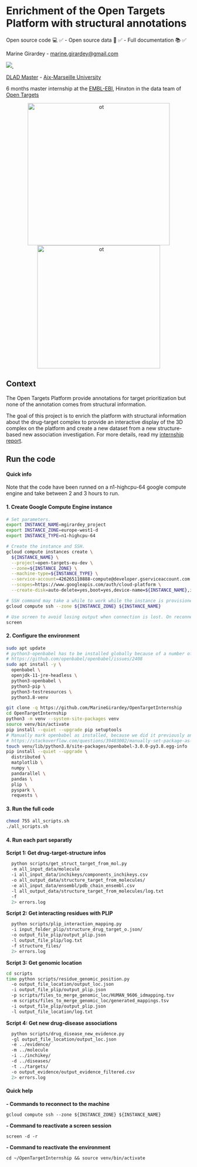 # Enrichment of the Open Targets Platform with structural annotations

Open source code :computer:	:white_check_mark:	- Open source data :dna: :white_check_mark:	- Full documentation :books: :white_check_mark:	

Marine Girardey - marine.girardey@gmail.com

<a href="https://www.linkedin.com/in/marine-girardey/">
  <img src="https://img.shields.io/badge/linkedin-%230077B5.svg?&style=for-the-badge&logo=linkedin&logoColor=white" />
</a>&nbsp;&nbsp;

[DLAD Master](https://formations.univ-amu.fr/fr/master/5SBI/PRSBI5AB) - [Aix-Marseille University](https://www.univ-amu.fr/en)

6 months master internship at the [EMBL-EBI](https://www.ebi.ac.uk/), Hinxton in the data team of [Open Targets](https://www.opentargets.org/)

<p align='center'>
  <img width="387" alt="ot" src="https://user-images.githubusercontent.com/77064839/176146051-e7d298d7-7863-4a12-978f-6514f6cd8eb3.png">
  <img width="335" alt="ot" src="https://user-images.githubusercontent.com/77064839/176423103-8755774d-af4c-4997-8804-5ae0854d1096.png">
</p>

## Context

The Open Targets Platform provide annotations for target prioritization but none of the annotation comes from structural information.

The goal of this project is to enrich the platform with structural information about the drug-target complex to provide an interactive display 
of the 3D complex on the platform and create a new dataset from a new structure-based new association investigation.
For more details, read my [internship report]().

## Run the code

#### Quick info

Note that the code have been runned on a n1-highcpu-64 google compute engine and take between 2 and 3 hours to run.

#### 1. Create Google Compute Engine instance

```bash
# Set parameters.
export INSTANCE_NAME=mgirardey_project
export INSTANCE_ZONE=europe-west1-d
export INSTANCE_TYPE=n1-highcpu-64

# Create the instance and SSH.
gcloud compute instances create \
  ${INSTANCE_NAME} \
  --project=open-targets-eu-dev \
  --zone=${INSTANCE_ZONE} \
  --machine-type=${INSTANCE_TYPE} \
  --service-account=426265110888-compute@developer.gserviceaccount.com \
  --scopes=https://www.googleapis.com/auth/cloud-platform \
  --create-disk=auto-delete=yes,boot=yes,device-name=${INSTANCE_NAME},image=projects/ubuntu-os-cloud/global/images/ubuntu-2004-focal-v20210927,mode=rw,size=2000,type=projects/open-targets-eu-dev/zones/europe-west1-d/diskTypes/pd-balanced

# SSH command may take a while to work while the instance is provisioned and configured.
gcloud compute ssh --zone ${INSTANCE_ZONE} ${INSTANCE_NAME}

# Use screen to avoid losing output when connection is lost. On reconnect, the session can be restored with calling `screen -d -r`.
screen
```

#### 2. Configure the environment

```bash
sudo apt update
# python3-openbabel has to be installed globally because of a number of errors in the current PIP packaging
# https://github.com/openbabel/openbabel/issues/2408
sudo apt install -y \
  openbabel \
  openjdk-11-jre-headless \
  python3-openbabel \
  python3-pip \
  python3-testresources \
  python3.8-venv

git clone -q https://github.com/MarineGirardey/OpenTargetInternship
cd OpenTargetInternship
python3 -m venv --system-site-packages venv
source venv/bin/activate
pip install --quiet --upgrade pip setuptools
# Manually mark openbabel as installed, because we did it previously and we don't want pip to try to install the broken PyPi version
# https://stackoverflow.com/questions/39403002/manually-set-package-as-installed-in-python-pip
touch venv/lib/python3.8/site-packages/openbabel-3.0.0-py3.8.egg-info
pip install --quiet --upgrade \
  distributed \
  matplotlib \
  numpy \
  pandarallel \
  pandas \
  plip \
  pyspark \
  requests \
```

#### 3. Run the full code

```bash
chmod 755 all_scripts.sh
./all_scripts.sh
```

#### 4. Run each part separatly

**Script 1: Get drug-target-structure infos**
```bash
  python scripts/get_struct_target_from_mol.py
  -m all_input_data/molecule
  -i all_input_data/inchikeys/components_inchikeys.csv
  -o all_output_data/structure_target_from_molecules/
  -e all_input_data/ensembl/pdb_chain_ensembl.csv
  -l all_output_data/structure_target_from_molecules/log.txt
  -f 
  2> errors.log
```

**Script 2: Get interacting residues with PLIP**
```bash
  python scripts/plip_interaction_mapping.py
  -i input_folder_plip/structure_drug_target_o.json/
  -o output_file_plip/output_plip.json
  -l output_file_plip/log.txt
  -f structure_files/ 
  2> errors.log
```

**Script 3: Get genomic location**
```bash
cd scripts
time python scripts/residue_genomic_position.py 
  -o output_file_location/output_loc.json
  -i output_file_plip/output_plip.json 
  -p scripts/files_to_merge_genomic_loc/HUMAN_9606_idmapping.tsv
  -m scripts/files_to_merge_genomic_loc/generated_mappings.tsv
  -i output_file_plip/output_plip.json
  -l output_file_location/log.txt
```

**Script 4: Get new drug-disease associations**
```bash
  python scripts/drug_disease_new_evidence.py
  -gl output_file_location/output_loc.json
  -e ../evidence/
  -m ../molecule
  -i ../inchikey/
  -d ../diseases/
  -t ../targets/
  -o output_evidence/output_evidence_filtered.csv
  2> errors.log
```

#### Quick help

**- Commands to reconnect to the machine**

`gcloud compute ssh --zone ${INSTANCE_ZONE} ${INSTANCE_NAME}`

**- Command to reactivate a screen session**

`screen -d -r`

**- Command to reactivate the environment**

`cd ~/OpenTargetInternship && source venv/bin/activate`
